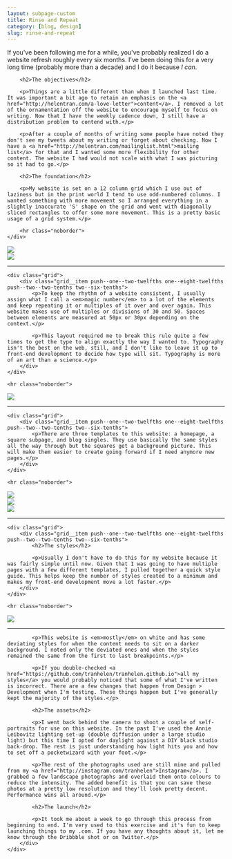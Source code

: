 ```yaml
---
layout: subpage-custom
title: Rinse and Repeat
category: [blog, design]
slug: rinse-and-repeat
---
```


<div class="grid grid--full">
    <div class="grid__item push--one--two-twelfths one--eight-twelfths push--two--two-tenths two--six-tenths">
		<p>If you've been following me for a while, you've probably realized I do a website refresh roughly every six months. I've been doing this for a very long time (probably more than a decade) and I do it because <em>I can</em>.</p>

		<h2>The objectives</h2>

		<p>Things are a little different than when I launched last time. It was important a bit ago to retain an emphasis on the <a href="http://helentran.com/a-love-letter">content</a>. I removed a lot of the ornamentation off the website to encourage myself to focus on writing. Now that I have the weekly cadence down, I still have a distribution problem to contend with.</p>

		<p>After a couple of months of writing some people have noted they don't see my tweets about my writing or forget about checking. Now I have a <a href="http://helentran.com/mailinglist.html">mailing list</a> for that and I wanted some more flexibility for other content. The website I had would not scale with what I was picturing so it had to go.</p>

		<h2>The foundation</h2>

		<p>My website is set on a 12 column grid which I use out of laziness but in the print world I tend to use odd-numbered columns. I wanted something with more movement so I arranged everything in a slightly inaccurate 'S' shape on the grid and went with diagonally sliced rectangles to offer some more movement. This is a pretty basic usage of a grid system.</p>

        <hr class="noborder">
    </div>
</div>

<div class="grid">
	<div class="grid__item two--nine-twelfths">
		<img src="./img/post/44-01.jpg">
	</div>
	<div class="grid__item two--three-twelfths">
		<img src="./img/post/44-02.jpg">
	</div>
</div>

<div class="grid grid--full">
	<hr class="noborder">

	<div class="grid">
	    <div class="grid__item push--one--two-twelfths one--eight-twelfths push--two--two-tenths two--six-tenths">
	    	<p>To keep the rhythm of a website consistent, I usually assign what I call a <em>magic number</em> to a lot of the elements and keep repeating it or multiples of it over and over again. This website makes use of multiples or divisions of 30 and 50. Spaces between elements are measured at 50px or 30px depending on the context.</p>

	    	<p>This layout required me to break this rule quite a few times to get the type to align exactly the way I wanted to. Typography isn't the best on the web, still, and I don't like to leave it up to front-end development to decide how type will sit. Typography is more of an art than a science.</p>
	    </div>
	</div>

    <hr class="noborder">
</div>

<img src="./img/post/44-03.jpg">

<div class="grid grid--full">
	<hr class="noborder">

	<div class="grid">
	    <div class="grid__item push--one--two-twelfths one--eight-twelfths push--two--two-tenths two--six-tenths">
	    	<p>There are three templates to this website: a homepage, a square subpage, and blog singles. They use basically the same styles all the way through but the squares get a background picture. This will make them easier to create going forward if I need anymore new pages.</p>
	    </div>
	</div>

    <hr class="noborder">
</div>

<div class="grid">
	<div class="grid__item two--one-third">
		<img src="./img/post/44-04.jpg">
	</div>
	<div class="grid__item two--one-third">
		<img src="./img/post/44-06.jpg">
	</div>
	<div class="grid__item two--one-third">
		<img src="./img/post/44-05.jpg">
	</div>
</div>

<div class="grid grid--full">
	<hr class="noborder">

	<div class="grid">
	    <div class="grid__item push--one--two-twelfths one--eight-twelfths push--two--two-tenths two--six-tenths">
	    	<h2>The styles</h2>

	    	<p>Usually I don't have to do this for my website because it was fairly simple until now. Given that I was going to have multiple pages with a few different templates, I pulled together a quick style guide. This helps keep the number of styles created to a minimum and makes my front-end development move a lot faster.</p>
	    </div>
	</div>

    <hr class="noborder">
</div>

<img src="./img/post/44-07.jpg">

<div class="grid grid--full">
	<div class="grid">
	    <div class="grid__item push--one--two-twelfths one--eight-twelfths push--two--two-tenths two--six-tenths">
			<hr class="noborder">

	    	<p>This website is <em>mostly</em> on white and has some deviating styles for when the content needs to sit on a darker background. I noted only the deviated ones and when the styles remained the same from the first to last breakpoints.</p>

			<p>If you double-checked <a href="https://github.com/tranhelen/tranhelen.github.io">all my styles</a> you would probably noticed that some of what I've written is incorrect. There are a few changes that happen from Design > Development when I'm testing. These things happen but I've generally kept the majority of the styles.</p>

			<h2>The assets</h2>

			<p>I went back behind the camera to shoot a couple of self-portraits for use on this website. In the past I've used the Annie Leibovitz lighting set-up (double diffusion under a large studio light) but this time I opted for daylight against a DIY black studio back-drop. The rest is just understanding how light hits you and how to set off a pocketwizard with your foot.</p>

			<p>The rest of the photographs used are still mine and pulled from my <a href="http://instagram.com/tranhelen">Instagram</a>. I grabbed a few landscape photographs and overlaid them onto colours to reduce the intensity. The added benefit is that you can save these photos at a pretty low resolution and they'll look pretty decent. Performance wins all around.</p>

			<h2>The launch</h2>

			<p>It took me about a week to go through this process from beginning to end. I'm very used to this exercise and it's fun to keep launching things to my .com. If you have any thoughts about it, let me know through the Dribbble shot or on Twitter.</p>
	    </div>
	</div>
</div>